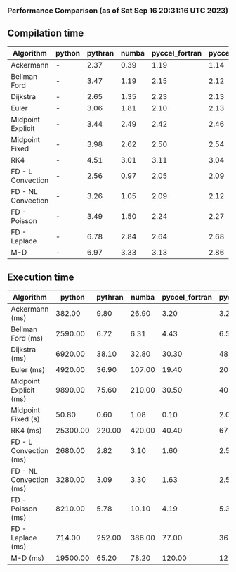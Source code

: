 ### Performance Comparison (as of Sat Sep 16 20:31:16 UTC 2023)
## Compilation time
Algorithm                 | python                    | pythran                   | numba                     | pyccel_fortran            | pyccel_c                 
------------------------- | ------------------------- | ------------------------- | ------------------------- | ------------------------- | -------------------------
Ackermann                 | -                         | 2.37                      | 0.39                      | 1.19                      | 1.14                     
Bellman Ford              | -                         | 3.47                      | 1.19                      | 2.15                      | 2.12                     
Dijkstra                  | -                         | 2.65                      | 1.35                      | 2.23                      | 2.13                     
Euler                     | -                         | 3.06                      | 1.81                      | 2.10                      | 2.13                     
Midpoint Explicit         | -                         | 3.44                      | 2.49                      | 2.42                      | 2.46                     
Midpoint Fixed            | -                         | 3.98                      | 2.62                      | 2.50                      | 2.54                     
RK4                       | -                         | 4.51                      | 3.01                      | 3.11                      | 3.04                     
FD - L Convection         | -                         | 2.56                      | 0.97                      | 2.05                      | 2.09                     
FD - NL Convection        | -                         | 3.26                      | 1.05                      | 2.09                      | 2.12                     
FD - Poisson              | -                         | 3.49                      | 1.50                      | 2.24                      | 2.27                     
FD - Laplace              | -                         | 6.78                      | 2.84                      | 2.64                      | 2.68                     
M-D                       | -                         | 6.97                      | 3.33                      | 3.13                      | 2.86                     

## Execution time
Algorithm                 | python                    | pythran                   | numba                     | pyccel_fortran            | pyccel_c                 
------------------------- | ------------------------- | ------------------------- | ------------------------- | ------------------------- | -------------------------
Ackermann (ms)            | 382.00                    | 9.80                      | 26.90                     | 3.20                      | 3.23                     
Bellman Ford (ms)         | 2590.00                   | 6.72                      | 6.31                      | 4.43                      | 6.57                     
Dijkstra (ms)             | 6920.00                   | 38.10                     | 32.80                     | 30.30                     | 48.30                    
Euler (ms)                | 4920.00                   | 36.90                     | 107.00                    | 19.40                     | 204.00                   
Midpoint Explicit (ms)    | 9890.00                   | 75.60                     | 210.00                    | 30.50                     | 401.00                   
Midpoint Fixed (s)        | 50.80                     | 0.60                      | 1.08                      | 0.10                      | 2.01                     
RK4 (ms)                  | 25300.00                  | 220.00                    | 420.00                    | 40.40                     | 679.00                   
FD - L Convection (ms)    | 2680.00                   | 2.82                      | 3.10                      | 1.60                      | 2.54                     
FD - NL Convection (ms)   | 3280.00                   | 3.09                      | 3.30                      | 1.63                      | 2.53                     
FD - Poisson (ms)         | 8210.00                   | 5.78                      | 10.10                     | 4.19                      | 5.30                     
FD - Laplace (ms)         | 714.00                    | 252.00                    | 386.00                    | 77.00                     | 365.00                   
M-D (ms)                  | 19500.00                  | 65.20                     | 78.20                     | 120.00                    | 122.00                   

